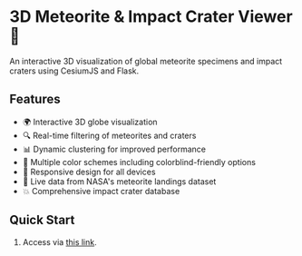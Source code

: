 # 3D Meteorite & Impact Crater Viewer 🌠

An interactive 3D visualization of global meteorite specimens and impact craters using CesiumJS and Flask.

## Features

- 🌍 Interactive 3D globe visualization
- 🔍 Real-time filtering of meteorites and craters
- 📊 Dynamic clustering for improved performance
- 🎨 Multiple color schemes including colorblind-friendly options
- 📱 Responsive design for all devices
- 🔄 Live data from NASA's meteorite landings dataset
- 💥 Comprehensive impact crater database

## Quick Start

1. Access via [this link]("impact.arijguest.com").
